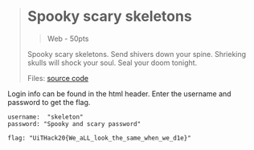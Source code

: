 ># Spooky scary skeletons
>> Web - 50pts
>
>Spooky scary skeletons. 
>Send shivers down your spine.
>Shrieking skulls will shock your soul.
>Seal your doom tonight.
>
>Files: 
>[source code](./src/)

Login info can be found in the html header.
Enter the username and password to get the flag.

```
username:  "skeleton"
password: "Spooky and scary password"

flag: "UiTHack20{We_aLL_look_the_same_when_we_d1e}"
```
